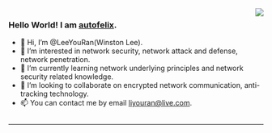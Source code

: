 

<img align="right" style="pointer-events:none;" src="https://github-readme-stats.vercel.app/api?username=LeeYouRan&show_icons=true&icon_color=E65A65&text_color=adbac7&bg_color=2d333b&hide_title=true&hide_border=true" />
 
### Hello World! I am <b><a target="_blank" href="javascript:;">autofelix</a></b>.
 
- 👋 Hi, I’m @LeeYouRan(Winston Lee).
- 👀 I’m interested in network security, network attack and defense, network penetration.
- 🌱 I’m currently learning network underlying principles and network security related knowledge.
- 💞️ I’m looking to collaborate on encrypted network communication, anti-tracking technology.
- 📫 You can contact me by email liyouran@live.com.
 
<a href="https://www.liyouran.top">
    <img src="https://www.liyouran.top/wp-content/uploads/2022/01/%E6%88%AA%E5%B1%8F2022-01-01-18.55.25.png" alt="" title="我的Blog" />
</a>
 
---

<!---
LeeYouRan/LeeYouRan is a ✨ special ✨ repository because its `README.md` (this file) appears on your GitHub profile.
You can click the Preview link to take a look at your changes.
--->
